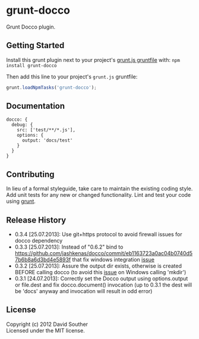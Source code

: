 # grunt-docco

Grunt Docco plugin.

## Getting Started
Install this grunt plugin next to your project's [grunt.js gruntfile][getting_started] with: `npm install grunt-docco`

Then add this line to your project's `grunt.js` gruntfile:

```javascript
grunt.loadNpmTasks('grunt-docco');
```

[grunt]: https://github.com/cowboy/grunt
[getting_started]: https://github.com/cowboy/grunt/blob/master/docs/getting_started.md

## Documentation
```
docco: {
  debug: {
    src: ['test/**/*.js'],
    options: {
      output: 'docs/test'
    }
  }
}

```

## Contributing
In lieu of a formal styleguide, take care to maintain the existing coding style. Add unit tests for any new or changed functionality. Lint and test your code using [grunt][grunt].

## Release History
- 0.3.4 [25.07.2013]: Use git+https protocol to avoid firewall issues for docco dependency
- 0.3.3 [25.07.2013]: Instead of "0.6.2" bind to https://github.com/jashkenas/docco/commit/eb1163723a0ac04b0740d57b6b8a6d3bd4e5893f that fix windows integration [issue](https://github.com/jashkenas/docco/pull/181)
- 0.3.2 [25.07.2013]: Assure the output dir exists, otherwise is created BEFORE calling docco (to avoid this [issue](https://github.com/jashkenas/docco/pull/181) on Windows calling 'mkdir')
- 0.3.1 [24.07.2013]: Correctly set the Docco output using options.output or file.dest and fix docco.document() invocation (up to 0.3.1 the dest will be 'docs' anyway and invocation will result in odd error)

## License
Copyright (c) 2012 David Souther  
Licensed under the MIT license.

